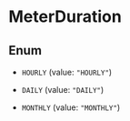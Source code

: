 

# MeterDuration

## Enum


* `HOURLY` (value: `"HOURLY"`)

* `DAILY` (value: `"DAILY"`)

* `MONTHLY` (value: `"MONTHLY"`)



